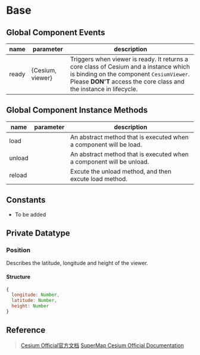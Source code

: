 # Base

## Global Component Events

|name|parameter|description|
|---|------|---|
|ready |{Cesium, viewer}|Triggers when viewer is ready. It returns a core class of Cesium and a instance which is binding on the component `CesiumViewer`. Please **DON'T** access the core class and the instance in lifecycle.|

## Global Component Instance Methods

|name|parameter|description|
|-----|---|---|
|load||An abstract method that is executed when a component will be load.|
|unload||An abstract method that is executed when a component will be unload.|
|reload||Excute the unload method, and then excute load method.|

## Constants

- To be added

## Private Datatype

### Position

Describes the latitude, longitude and height of the viewer.

#### Structure

```javascript
{
  longitude: Number,
  latitude: Number,
  height: Number
}
```

## Reference

> [Cesium Official官方文档](https://cesiumjs.org/Cesium/Build/Documentation/index.html)
> [SuperMap Cesium Official Documentation](http://support.supermap.com.cn:8090/webgl/Build/Documentation/index.html)